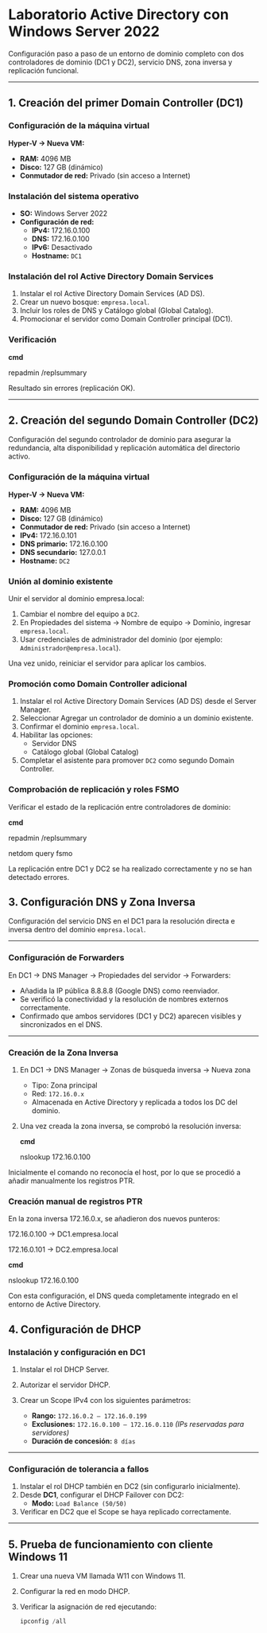 # Laboratorio Active Directory con Windows Server 2022

Configuración paso a paso de un entorno de dominio completo con dos controladores de dominio (DC1 y DC2), servicio DNS, zona inversa y replicación funcional.

---

## 1. Creación del primer Domain Controller (DC1)

### Configuración de la máquina virtual
**Hyper-V → Nueva VM:**
- **RAM:** 4096 MB  
- **Disco:** 127 GB (dinámico)  
- **Conmutador de red:** Privado (sin acceso a Internet)

### Instalación del sistema operativo
- **SO:** Windows Server 2022  
- **Configuración de red:**
  - **IPv4:** 172.16.0.100  
  - **DNS:** 172.16.0.100  
  - **IPv6:** Desactivado  
  - **Hostname:** `DC1`

### Instalación del rol Active Directory Domain Services
1. Instalar el rol Active Directory Domain Services (AD DS).  
2. Crear un nuevo bosque: `empresa.local`.  
3. Incluir los roles de DNS y Catálogo global (Global Catalog).  
4. Promocionar el servidor como Domain Controller principal (DC1).

### Verificación
**cmd**

repadmin /replsummary

Resultado sin errores (replicación OK).

---

## 2. Creación del segundo Domain Controller (DC2)

Configuración del segundo controlador de dominio para asegurar la redundancia, alta disponibilidad y replicación automática del directorio activo.


### Configuración de la máquina virtual
**Hyper-V → Nueva VM:**
- **RAM:** 4096 MB  
- **Disco:** 127 GB (dinámico)  
- **Conmutador de red:** Privado (sin acceso a Internet)  
- **IPv4:** 172.16.0.101  
- **DNS primario:** 172.16.0.100  
- **DNS secundario:** 127.0.0.1  
- **Hostname:** `DC2`


### Unión al dominio existente
Unir el servidor al dominio empresa.local:
1. Cambiar el nombre del equipo a `DC2`.
2. En Propiedades del sistema → Nombre de equipo → Dominio, ingresar `empresa.local`.
3. Usar credenciales de administrador del dominio (por ejemplo: `Administrador@empresa.local`).

Una vez unido, reiniciar el servidor para aplicar los cambios.


### Promoción como Domain Controller adicional
1. Instalar el rol Active Directory Domain Services (AD DS) desde el Server Manager.  
2. Seleccionar Agregar un controlador de dominio a un dominio existente.  
3. Confirmar el dominio `empresa.local`.  
4. Habilitar las opciones:  
   - Servidor DNS
   - Catálogo global (Global Catalog)  
5. Completar el asistente para promover `DC2` como segundo Domain Controller.


### Comprobación de replicación y roles FSMO

Verificar el estado de la replicación entre controladores de dominio:

**cmd**

repadmin /replsummary

netdom query fsmo

La replicación entre DC1 y DC2 se ha realizado correctamente y no se han detectado errores.



## 3. Configuración DNS y Zona Inversa

Configuración del servicio DNS en el DC1 para la resolución directa e inversa dentro del dominio `empresa.local`.

---

### Configuración de Forwarders
En DC1 → DNS Manager → Propiedades del servidor → Forwarders:
- Añadida la IP pública 8.8.8.8 (Google DNS) como reenviador.  
- Se verificó la conectividad y la resolución de nombres externos correctamente.  
- Confirmado que ambos servidores (DC1 y DC2) aparecen visibles y sincronizados en el DNS.

---

### Creación de la Zona Inversa
1. En DC1 → DNS Manager → Zonas de búsqueda inversa → Nueva zona  
   - Tipo: Zona principal  
   - Red: `172.16.0.x`  
   - Almacenada en Active Directory y replicada a todos los DC del dominio.

2. Una vez creada la zona inversa, se comprobó la resolución inversa:
 
   **cmd**
   
   nslookup 172.16.0.100

Inicialmente el comando no reconocía el host, por lo que se procedió a añadir manualmente los registros PTR.

### Creación manual de registros PTR

En la zona inversa 172.16.0.x, se añadieron dos nuevos punteros:

172.16.0.100 → DC1.empresa.local

172.16.0.101 → DC2.empresa.local

**cmd**

nslookup 172.16.0.100


Con esta configuración, el DNS queda completamente integrado en el entorno de Active Directory.

## 4. Configuración de DHCP

### Instalación y configuración en DC1

1. Instalar el rol DHCP Server.  
2. Autorizar el servidor DHCP.  
3. Crear un Scope IPv4 con los siguientes parámetros:

   - **Rango:** `172.16.0.2 – 172.16.0.199`  
   - **Exclusiones:** `172.16.0.100 – 172.16.0.110` *(IPs reservadas para servidores)*  
   - **Duración de concesión:** `8 días`

---

### Configuración de tolerancia a fallos

1. Instalar el rol DHCP también en DC2 (sin configurarlo inicialmente).  
2. Desde **DC1**, configurar el DHCP Failover con DC2:  
   - **Modo:** `Load Balance (50/50)`  
3. Verificar en DC2 que el Scope se haya replicado correctamente.

---

## 5. Prueba de funcionamiento con cliente Windows 11

1. Crear una nueva VM llamada W11 con Windows 11.  
2. Configurar la red en modo DHCP.  
3. Verificar la asignación de red ejecutando:

   ```powershell
   ipconfig /all




